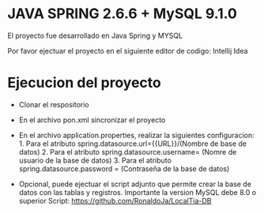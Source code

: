 # JAVA SPRING 2.6.6 + MySQL 9.1.0

El proyecto fue desarrollado en Java Spring y MYSQL

Por favor ejectuar el proyecto en el siguiente editor de codigo: Intellij Idea

# Ejecucion del proyecto

- Clonar el respositorio
- En el archivo pon.xml sincronizar el proyecto
- En el archivo application.properties, realizar la siguientes configuracion: 1. Para el atributo spring.datasource.url={{URL}}/(Nombre de base de datos)
  2. Para el atributo spring.datasource.username= (Nomre de usuario de la base de datos)
  3. Para el atributo spring.datasource.password = (Contraseña de la base de datos)

- Opcional, puede ejectuar el script adjunto que permite crear la base de datos con las tablas y registros. Importante la version MySQL debe 8.0 o superior
  Script: https://github.com/RonaldoJa/LocalTia-DB
  
